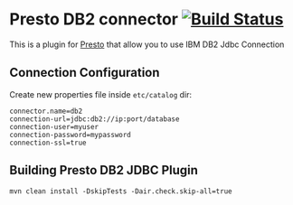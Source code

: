 # Presto DB2 connector [![Build Status](https://travis-ci.org/IBM/presto-db2.svg?branch=master)](https://travis-ci.org/IBM/presto-db2)

This is a plugin for [Presto](https://prestosql.io/) that allow you to use IBM DB2 Jdbc Connection

## Connection Configuration

Create new properties file inside `etc/catalog` dir:

    connector.name=db2
    connection-url=jdbc:db2://ip:port/database
    connection-user=myuser
    connection-password=mypassword
    connection-ssl=true

## Building Presto DB2 JDBC Plugin

    mvn clean install -DskipTests -Dair.check.skip-all=true
